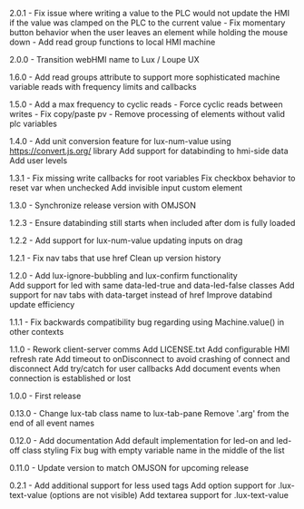 2.0.1 - Fix issue where writing a value to the PLC would not update the HMI if the value was clamped on the PLC to the current value
	  - Fix momentary button behavior when the user leaves an element while holding the mouse down
      - Add read group functions to local HMI machine

2.0.0 - Transition webHMI name to Lux / Loupe UX

1.6.0 - Add read groups attribute to support more sophisticated machine variable reads with frequency limits and callbacks

1.5.0 - Add a max frequency to cyclic reads
	  - Force cyclic reads between writes
	  - Fix copy/paste pv
	  - Remove processing of elements without valid plc variables

1.4.0 - Add unit conversion feature for lux-num-value using
		https://convert.js.org/ library
		Add support for databinding to hmi-side data
	   	Add user levels

1.3.1 - Fix missing write callbacks for root variables
		Fix checkbox behavior to reset var when unchecked
		Add invisible input custom element

1.3.0 - Synchronize release version with OMJSON

1.2.3 - Ensure databinding still starts when included after dom is fully loaded

1.2.2 - Add support for lux-num-value updating inputs on drag

1.2.1 - Fix nav tabs that use href
		Clean up version history

1.2.0 - Add lux-ignore-bubbling and lux-confirm functionality  
      	Add support for led with same data-led-true and data-led-false classes 
     	Add support for nav tabs with data-target instead of href
      	Improve databind update efficiency 

1.1.1 - Fix backwards compatibility bug regarding using Machine.value() in other contexts

1.1.0 - Rework client-server comms
		Add LICENSE.txt
		Add configurable HMI refresh rate
		Add timeout to onDisconnect to avoid crashing of connect and disconnect
		Add try/catch for user callbacks
		Add document events when connection is established or lost

1.0.0 - First release

0.13.0 - Change lux-tab class name to lux-tab-pane
		Remove '.arg' from the end of all event names

0.12.0 - Add documentation
		Add default implementation for led-on and led-off class styling
		Fix bug with empty variable name in the middle of the list

0.11.0 - Update version to match OMJSON for upcoming release

0.2.1 -	Add additional support for less used tags
		Add option support for .lux-text-value (options are not visible)
		Add textarea support for .lux-text-value
